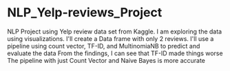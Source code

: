 # NLP_Yelp-reviews_Project
NLP Project using Yelp review data set from Kaggle. 
I am exploring the data using visualizations. 
I'll create a Data frame with only 2 reviews.
 I'll use a pipeline using count vector, TF-ID, and MultinomiaNB to predict and evaluate the data 
From the findings, I can see that TF-ID made things worse 
The pipeline with just Count Vector and Naive Bayes is more accurate
